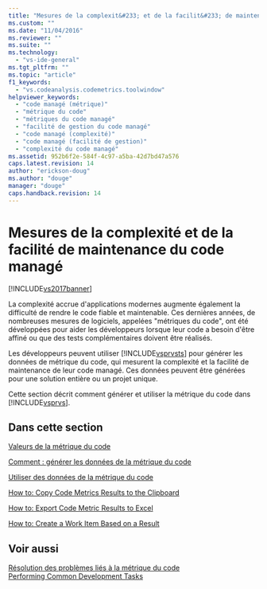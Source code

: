 ```yaml
---
title: "Mesures de la complexit&#233; et de la facilit&#233; de maintenance du code manag&#233; | Microsoft Docs"
ms.custom: ""
ms.date: "11/04/2016"
ms.reviewer: ""
ms.suite: ""
ms.technology: 
  - "vs-ide-general"
ms.tgt_pltfrm: ""
ms.topic: "article"
f1_keywords: 
  - "vs.codeanalysis.codemetrics.toolwindow"
helpviewer_keywords: 
  - "code managé (métrique)"
  - "métrique du code"
  - "métriques du code managé"
  - "facilité de gestion du code managé"
  - "code managé (complexité)"
  - "code managé (facilité de gestion)"
  - "complexité du code managé"
ms.assetid: 952b6f2e-584f-4c97-a5ba-42d7bd47a576
caps.latest.revision: 14
author: "erickson-doug"
ms.author: "douge"
manager: "douge"
caps.handback.revision: 14
---
```

# Mesures de la complexit&#233; et de la facilit&#233; de maintenance du code manag&#233;
[!INCLUDE[vs2017banner](../code-quality/includes/vs2017banner.md)]

La complexité accrue d'applications modernes augmente également la difficulté de rendre le code fiable et maintenable.  Ces dernières années, de nombreuses mesures de logiciels, appelées "métriques du code", ont été développées pour aider les développeurs lorsque leur code a besoin d'être affiné ou que des tests complémentaires doivent être réalisés.  
  
 Les développeurs peuvent utiliser [!INCLUDE[vsprvsts](../code-quality/includes/vsprvsts_md.md)] pour générer les données de métrique du code, qui mesurent la complexité et la facilité de maintenance de leur code managé.  Ces données peuvent être générées pour une solution entière ou un projet unique.  
  
 Cette section décrit comment générer et utiliser la métrique du code dans [!INCLUDE[vsprvs](../code-quality/includes/vsprvs_md.md)].  
  
## Dans cette section  
 [Valeurs de la métrique du code](../code-quality/code-metrics-values.md)  
  
 [Comment : générer les données de la métrique du code](../code-quality/how-to-generate-code-metrics-data.md)  
  
 [Utiliser des données de la métrique du code](../code-quality/working-with-code-metrics-data.md)  
  
 [How to: Copy Code Metrics Results to the Clipboard](http://msdn.microsoft.com/fr-fr/bce8fa29-e39c-4855-aab9-8346257657c5)  
  
 [How to: Export Code Metric Results to Excel](http://msdn.microsoft.com/fr-fr/affc08f3-24e5-446d-9076-bf517663e582)  
  
 [How to: Create a Work Item Based on a Result](http://msdn.microsoft.com/fr-fr/9016393b-b5a3-4d6b-ab6d-f80bafafc0da)  
  
## Voir aussi  
 [Résolution des problèmes liés à la métrique du code](../code-quality/troubleshooting-code-metrics-issues.md)   
 [Performing Common Development Tasks](http://msdn.microsoft.com/fr-fr/4cd9702a-1e21-4f2d-8e86-e1be4bc74f0b)